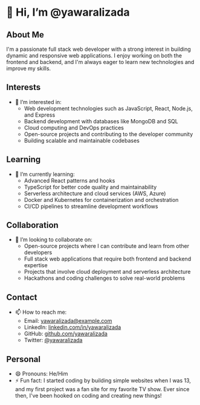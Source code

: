 # 👋 Hi, I’m @yawaralizada

## About Me
I'm a passionate full stack web developer with a strong interest in building dynamic and responsive web applications. I enjoy working on both the frontend and backend, and I'm always eager to learn new technologies and improve my skills.

## Interests
- 👀 I’m interested in:
  - Web development technologies such as JavaScript, React, Node.js, and Express
  - Backend development with databases like MongoDB and SQL
  - Cloud computing and DevOps practices
  - Open-source projects and contributing to the developer community
  - Building scalable and maintainable codebases

## Learning
- 🌱 I’m currently learning:
  - Advanced React patterns and hooks
  - TypeScript for better code quality and maintainability
  - Serverless architecture and cloud services (AWS, Azure)
  - Docker and Kubernetes for containerization and orchestration
  - CI/CD pipelines to streamline development workflows

## Collaboration
- 💞️ I’m looking to collaborate on:
  - Open-source projects where I can contribute and learn from other developers
  - Full stack web applications that require both frontend and backend expertise
  - Projects that involve cloud deployment and serverless architecture
  - Hackathons and coding challenges to solve real-world problems

## Contact
- 📫 How to reach me:
  - Email: yawaralizada@example.com
  - LinkedIn: [linkedin.com/in/yawaralizada](https://linkedin.com/in/yawaralizada)
  - GitHub: [github.com/yawaralizada](https://github.com/yawaralizada)
  - Twitter: [@yawaralizada](https://twitter.com/yawaralizada)

## Personal
- 😄 Pronouns: He/Him
- ⚡ Fun fact: I started coding by building simple websites when I was 13, and my first project was a fan site for my favorite TV show. Ever since then, I've been hooked on coding and creating new things!
